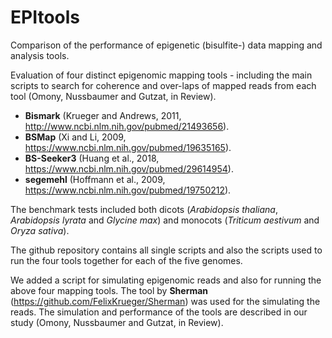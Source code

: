 # EPItools
Comparison of the performance of epigenetic (bisulfite-) data mapping and analysis tools.

Evaluation of four distinct epigenomic mapping tools - including the main scripts to search for coherence and over-laps of mapped reads from each tool (Omony, Nussbaumer and Gutzat, in Review).

- **Bismark** (Krueger and Andrews, 2011, http://www.ncbi.nlm.nih.gov/pubmed/21493656).
- **BSMap** (Xi and Li, 2009, https://www.ncbi.nlm.nih.gov/pubmed/19635165).
- **BS-Seeker3** (Huang et al., 2018, https://www.ncbi.nlm.nih.gov/pubmed/29614954).
- **segemehl** (Hoffmann et al., 2009, https://www.ncbi.nlm.nih.gov/pubmed/19750212).

The benchmark tests included both dicots (<em>Arabidopsis thaliana</em>, *Arabidopsis lyrata* and *Glycine max*) and monocots (*Triticum aestivum* and *Oryza sativa*).

The github repository contains all single scripts and also the scripts used to run
the four tools together for each of the five genomes.

We added a script for simulating epigenomic reads and also for running the above four mapping tools.
The tool by **Sherman** (https://github.com/FelixKrueger/Sherman) was used for the simulating the reads.
The simulation and performance of the tools are described in our study (Omony, Nussbaumer and Gutzat, in Review).

